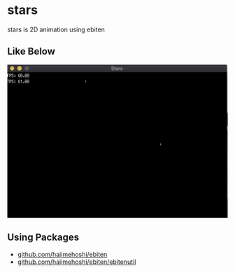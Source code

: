 # stars
stars is 2D animation using ebiten 
## Like Below
![gif](./assets/stars.gif)
## Using Packages
 - [github.com/hajimehoshi/ebiten](https://github.com/hajimehoshi/ebiten)
 - [github.com/hajimehoshi/ebiten/ebitenutil](https://github.com/hajimehoshi/ebiten/ebitenutil)
